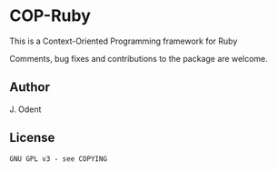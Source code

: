 # COP-Ruby
This is a Context-Oriented Programming framework for Ruby

Comments, bug fixes and contributions to the package are welcome.

## Author

J. Odent

## License

	GNU GPL v3 - see COPYING
